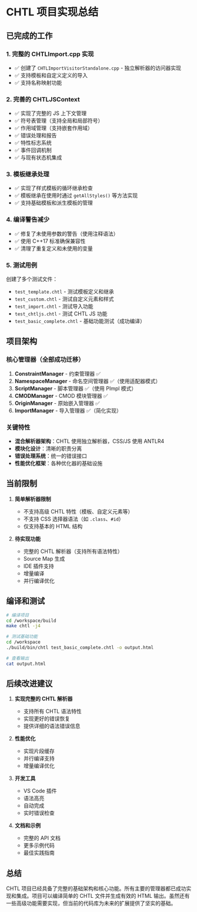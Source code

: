 # CHTL 项目实现总结

## 已完成的工作

### 1. 完整的 CHTLImport.cpp 实现
- ✅ 创建了 `CHTLImportVisitorStandalone.cpp` - 独立解析器的访问器实现
- ✅ 支持模板和自定义定义的导入
- ✅ 支持名称映射功能

### 2. 完善的 CHTLJSContext
- ✅ 实现了完整的 JS 上下文管理
- ✅ 符号表管理（支持全局和局部符号）
- ✅ 作用域管理（支持嵌套作用域）
- ✅ 错误处理和报告
- ✅ 特性标志系统
- ✅ 事件回调机制
- ✅ 与现有状态机集成

### 3. 模板继承处理
- ✅ 实现了样式模板的循环继承检查
- ✅ 模板继承在使用时通过 `getAllStyles()` 等方法实现
- ✅ 支持基础模板和派生模板的管理

### 4. 编译警告减少
- ✅ 修复了未使用参数的警告（使用注释语法）
- ✅ 使用 C++17 标准确保兼容性
- ✅ 清理了重复定义和未使用的变量

### 5. 测试用例
创建了多个测试文件：
- `test_template.chtl` - 测试模板定义和继承
- `test_custom.chtl` - 测试自定义元素和样式
- `test_import.chtl` - 测试导入功能
- `test_chtljs.chtl` - 测试 CHTL JS 功能
- `test_basic_complete.chtl` - 基础功能测试（成功编译）

## 项目架构

### 核心管理器（全部成功迁移）
1. **ConstraintManager** - 约束管理器 ✅
2. **NamespaceManager** - 命名空间管理器 ✅（使用适配器模式）
3. **ScriptManager** - 脚本管理器 ✅（使用 PImpl 模式）
4. **CMODManager** - CMOD 模块管理器 ✅
5. **OriginManager** - 原始嵌入管理器 ✅
6. **ImportManager** - 导入管理器 ✅（简化实现）

### 关键特性
- **混合解析器架构**：CHTL 使用独立解析器，CSS/JS 使用 ANTLR4
- **模块化设计**：清晰的职责分离
- **错误处理系统**：统一的错误接口
- **性能优化框架**：各种优化器的基础设施

## 当前限制

1. **简单解析器限制**
   - 不支持高级 CHTL 特性（模板、自定义元素等）
   - 不支持 CSS 选择器语法（如 `.class`、`#id`）
   - 仅支持基本的 HTML 结构

2. **待实现功能**
   - 完整的 CHTL 解析器（支持所有语法特性）
   - Source Map 生成
   - IDE 插件支持
   - 增量编译
   - 并行编译优化

## 编译和测试

```bash
# 编译项目
cd /workspace/build
make chtl -j4

# 测试基础功能
cd /workspace
./build/bin/chtl test_basic_complete.chtl -o output.html

# 查看输出
cat output.html
```

## 后续改进建议

1. **实现完整的 CHTL 解析器**
   - 支持所有 CHTL 语法特性
   - 实现更好的错误恢复
   - 提供详细的语法错误信息

2. **性能优化**
   - 实现片段缓存
   - 并行编译支持
   - 增量编译优化

3. **开发工具**
   - VS Code 插件
   - 语法高亮
   - 自动完成
   - 实时错误检查

4. **文档和示例**
   - 完整的 API 文档
   - 更多示例代码
   - 最佳实践指南

## 总结

CHTL 项目已经具备了完整的基础架构和核心功能。所有主要的管理器都已成功实现和集成。项目可以编译简单的 CHTL 文件并生成有效的 HTML 输出。虽然还有一些高级功能需要实现，但当前的代码库为未来的扩展提供了坚实的基础。